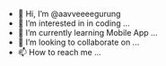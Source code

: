 - 👋 Hi, I’m @aavveeeegurung
- 👀 I’m interested in in coding ...
- 🌱 I’m currently learning Mobile App ...
- 💞️ I’m looking to collaborate on ...
- 📫 How to reach me ...

<!---
aavveeeegurung/aavveeeegurung is a ✨ special ✨ repository because its `README.md` (this file) appears on your GitHub profile.
You can click the Preview link to take a look at your changes.
--->
